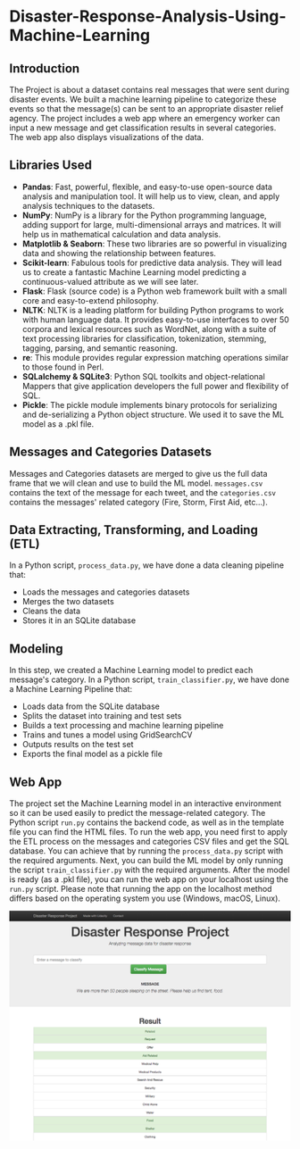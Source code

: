 # Disaster-Response-Analysis-Using-Machine-Learning

## Introduction
The Project is about a dataset contains real messages that were sent during disaster events. We built a machine learning pipeline to categorize these events so that the message(s) can be sent to an appropriate disaster relief agency. The project includes a web app where an emergency worker can input a new message and get classification results in several categories. The web app also displays visualizations of the data. 

## Libraries Used
- **Pandas**: Fast, powerful, flexible, and easy-to-use open-source data analysis and manipulation tool. It will help us to view, clean, and apply analysis techniques to the datasets.
- **NumPy**: NumPy is a library for the Python programming language, adding support for large, multi-dimensional arrays and matrices. It will help us in mathematical calculation and data analysis.
- **Matplotlib & Seaborn**: These two libraries are so powerful in visualizing data and showing the relationship between features.
- **Scikit-learn**: Fabulous tools for predictive data analysis. They will lead us to create a fantastic Machine Learning model predicting a continuous-valued attribute as we will see later. 
- **Flask**: Flask (source code) is a Python web framework built with a small core and easy-to-extend philosophy.
- **NLTK**: NLTK is a leading platform for building Python programs to work with human language data. It provides easy-to-use interfaces to over 50 corpora and lexical resources such as WordNet, along with a suite of text processing libraries for classification, tokenization, stemming, tagging, parsing, and semantic reasoning.
- **re**: This module provides regular expression matching operations similar to those found in Perl.
- **SQLalchemy & SQLite3**: Python SQL toolkits and object-relational Mappers that give application developers the full power and flexibility of SQL.
- **Pickle**: The pickle module implements binary protocols for serializing and de-serializing a Python object structure. We used it to save the ML model as a .pkl file.

## Messages and Categories Datasets 
 Messages and Categories datasets are merged to give us the full data frame that we will clean and use to build the ML model. `messages.csv` contains the text of the message for each tweet, and the `categories.csv` contains the messages' related category (Fire, Storm, First Aid, etc...).
 

## Data Extracting, Transforming, and Loading (ETL)
In a Python script, `process_data.py`, we have done a data cleaning pipeline that:
- Loads the messages and categories datasets
- Merges the two datasets
- Cleans the data
- Stores it in an SQLite database

## Modeling
In this step, we created a Machine Learning model to predict each message's category. In a Python script, `train_classifier.py`, we have done a Machine Learning Pipeline that:

- Loads data from the SQLite database
- Splits the dataset into training and test sets
- Builds a text processing and machine learning pipeline
- Trains and tunes a model using GridSearchCV
- Outputs results on the test set
- Exports the final model as a pickle file

## Web App
The project set the Machine Learning model in an interactive environment so it can be used easily to predict the message-related category. The Python script `run.py` contains the backend code, as well as in the template file you can find the HTML files. To run the web app, you need first to apply the ETL process on the messages and categories CSV files and get the SQL database. You can achieve that by running the `process_data.py` script with the required arguments. Next, you can build the ML model by only running the script `train_classifier.py` with the required arguments. After the model is ready (as a .pkl file), you can run the web app on your localhost using the `run.py` script. Please note that running the app on the localhost method differs based on the operating system you use (Windows, macOS, Linux).

![alt text](https://github.com/ZaidGhazal/Disaster-Response-Using-Machine-Learning/blob/main/WebApp.png?raw=true)
     
